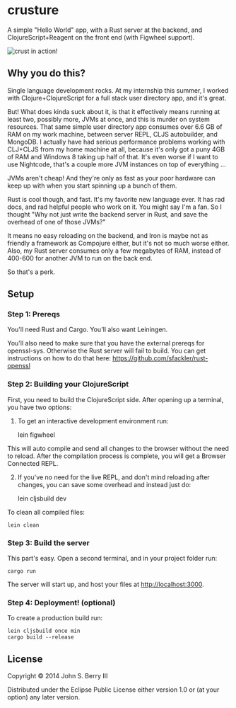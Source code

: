 # crusture

A simple "Hello World" app, with a Rust server at the backend, and ClojureScript+Reagent on the front end (with Figwheel support).

![crust in action!](https://pbs.twimg.com/media/CKhxltKWgAAP-mK.png:large)

## Why you do this?

Single language development rocks. At my internship this summer, I worked with Clojure+ClojureScript for a full stack user directory app, and it's great. 

But! What does kinda suck about it, is that it effectively means running at least two, possibly more, JVMs at once, and this is murder on system resources. That same simple user directory app consumes over 6.6 GB of RAM on my work machine, between server REPL, CLJS autobuilder, and MongoDB. I actually have had serious performance problems working with CLJ+CLJS from my home machine at all, because it's only got a puny 4GB of RAM and Windows 8 taking up half of that. It's even worse if I want to use Nightcode, that's a couple more JVM instances on top of everything ...

JVMs aren't cheap! And they're only as fast as your poor hardware can keep up with when you start spinning up a bunch of them.

Rust is cool though, and fast. It's my favorite new language ever. It has rad docs, and rad helpful people who work on it. You might say I'm a fan. So I thought "Why not just write the backend server in Rust, and save the overhead of one of those JVMs?"

It means no easy reloading on the backend, and Iron is maybe not as friendly a framework as Compojure either, but it's not so much worse either. Also, my Rust server consumes only a few megabytes of RAM, instead of 400-600 for another JVM to run on the back end. 

So that's a perk.

## Setup

### Step 1: Prereqs

You'll need Rust and Cargo. You'll also want Leiningen. 

You'll also need to make sure that you have the external prereqs for openssl-sys. Otherwise the Rust server will fail to build. You can get instructions on how to do that here: https://github.com/sfackler/rust-openssl

### Step 2: Building your ClojureScript

First, you need to build the ClojureScript side. After opening up a terminal, you have two options:

1) To get an interactive development environment run:

    lein figwheel

This will auto compile and send all changes to the browser without the
need to reload. After the compilation process is complete, you will
get a Browser Connected REPL. 

2) If you've no need for the live REPL, and don't mind reloading after changes, you can save some overhead and instead just do:

    lein cljsbuild dev
    
To clean all compiled files:

    lein clean
    
### Step 3: Build the server

This part's easy. Open a second terminal, and in your project folder run:

    cargo run
    
The server will start up, and host your files at [http://localhost:3000](http://localhost:3000).

### Step 4: Deployment! (optional)

To create a production build run:

    lein cljsbuild once min
    cargo build --release

## License

Copyright © 2014 John S. Berry III

Distributed under the Eclipse Public License either version 1.0 or (at your option) any later version.
